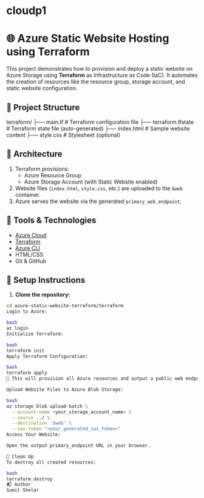 # cloudp1
# 🌐 Azure Static Website Hosting using Terraform

This project demonstrates how to provision and deploy a static website on Azure Storage using **Terraform** as Infrastructure as Code (IaC). It automates the creation of resources like the resource group, storage account, and static website configuration.

## 📁 Project Structure

terraform/
├── main.tf # Terraform configuration file
├── terraform.tfstate # Terraform state file (auto-generated)
├── index.html # Sample website content
├── style.css # Stylesheet (optional)

## 🧱 Architecture

1. Terraform provisions:
   - Azure Resource Group
   - Azure Storage Account (with Static Website enabled)
2. Website files (`index.html`, `style.css`, etc.) are uploaded to the `$web` container.
3. Azure serves the website via the generated `primary_web_endpoint`.

## 🔧 Tools & Technologies

- [Azure Cloud](https://azure.microsoft.com/)
- [Terraform](https://www.terraform.io/)
- [Azure CLI](https://learn.microsoft.com/en-us/cli/azure/install-azure-cli)
- HTML/CSS
- Git & GitHub

## 🚀 Setup Instructions

1. **Clone the repository:**

```bash
cd azure-static-website-terraform/terraform
Login to Azure:

bash
az login
Initialize Terraform:

bash
terraform init
Apply Terraform Configuration:

bash
terraform apply
📌 This will provision all Azure resources and output a public web endpoint.

Upload Website Files to Azure Blob Storage:

bash
az storage blob upload-batch \
  --account-name <your_storage_account_name> \
  --source ../ \
  --destination '$web' \
  --sas-token "<your_generated_sas_token>"
Access Your Website:

Open the output primary_endpoint URL in your browser.

📎 Clean Up
To destroy all created resources:

bash
terraform destroy
📬 Author
Sumit Shelar
